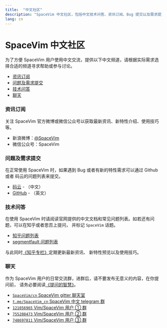 ```yaml
---
title:  "中文社区"
description: "SpaceVim 中文社区，包括中文技术问答、资讯订阅、Bug 提交以及需求提交，让沟通更加便利。"
lang: cn
---
```


# SpaceVim 中文社区

为了方便 SpaceVim 用户使用中文交流，提供以下中文频道，请根据实际需求选择合适的频道寻求帮助或参与讨论。

<!-- vim-markdown-toc GFM -->

- [资讯订阅](#资讯订阅)
- [问题及需求提交](#问题及需求提交)
- [技术问答](#技术问答)
- [聊天](#聊天)

<!-- vim-markdown-toc -->

### 资讯订阅

关注 SpaceVim 官方微博或微信公众号以获取最新资讯、新特性介绍、使用技巧等。

- <i class="fab fa-weibo"></i> 新浪微博：[@SpaceVim](https://weibo.com/SpaceVim)
- <i class="fab fa-weixin"></i> 微信公众号：SpaceVim


### 问题及需求提交

在正常使用 SpaceVim 时，如果遇到 Bug 或者有新的特性需求可以通过 Github 或者 码云的问题列表来提交。

- [码云](https://gitee.com/spacevim/SpaceVim/issues) - （中文）
- [GitHub](https://github.com/SpaceVim/SpaceVim) - （英文）

### 技术问答

在使用 SpaceVim 时请阅读官网提供的中文文档和常见问题列表。如若还有问题，可以在知乎或者思否上提问，
并标记 `SpaceVim` 话题。

- [知乎问题列表](https://www.zhihu.com/topic/20168681/hot)
- [segmentfault 问题列表](https://segmentfault.com/t/spacevim)

与此同时[《知乎专栏》](https://zhuanlan.zhihu.com/SpaceVim)定期更新最新资讯、
新特性预览以及使用技巧。

### 聊天

作为 SpaceVim 用户的日常交流群，进群后，请不要发布无意义的内容，在你提问前，
请务必要阅读[《提问的智慧》](http://doc.zengrong.net/smart-questions/cn.html)。

- <i class="fab fa-gitter"></i> [`SpaceVim/cn` SpaceVim gitter 聊天室](https://gitter.im/SpaceVim/cn)
- <i class="fab fa-telegram-plane"></i> [`t.me/SpaceVim_cn` SpaceVim 中文 telegram 群](https://t.me/SpaceVim_cn)
- <i class="fab fa-qq"></i> [`121056965` Vim/SpaceVim 用户 ① 群](https://jq.qq.com/?_wv=1027&k=43DB6SG)
- <i class="fab fa-qq"></i> [`755208473` Vim/SpaceVim 用户 ② 群](https://jq.qq.com/?_wv=1027&k=5uBbMuA)
- <i class="fab fa-qq"></i> [`748697811` Vim/SpaceVim 用户 ③ 群](https://jq.qq.com/?_wv=1027&k=5DqbuMV)
